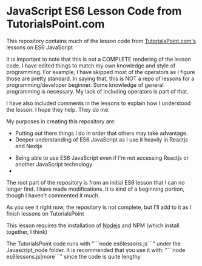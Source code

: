 <h1>JavaScript ES6 Lesson Code from TutorialsPoint.com</h1>

<p>This repository contains much of the lesson code from <a href="https://www.tutorialspoint.com/es6/index.htm">TutorialsPoint.com's</a> lessons on ES6 JavaScript</p>

<p>It is important to note that this is not a COMPLETE rendering of the lesson code.  I have edited things to match my own 
knowledge and style of programming.  For example, I have skipped most of the operators as I figure those are pretty standard.  In saying that, this is NOT a repo of lessons for a programming/developer beginner.  Some knowledge of general programming is necessary.  My lack of including operators is part of that.</p>

<p>I have also included comments in the lessons to explain how I understood the lesson.  I hope they help.  They do me.</p>

<p>My purposes in creating this repository are:</p>
<ul>
<li>Putting out there things I do in order that others may take advantage.</li>
<li>Deeper understanding of ES6 JavaScript as I use it heavily in Reactjs and Nextjs</p>
<li>Being able to use ES6 JavaScript even if I'm not accessing Reactjs or another JavaScript technology<li>
</ul>

<p>The root part of the repository is from an initial ES6 lesson that I can no longer find.  I have made modifications.  It is kind of a beginning portion, though I haven't commented it much.</p>

<p>As you see it right now, the repository is not complete, but I'll add to it as I finish lessons on TutorialsPoint</p>

<p>This lesson requires the installation of <a href="https://nodejs.org">Nodejs</a> and NPM (which install together, I think)</p>

<p>The TutorialsPoint code runs with "```node es6lessons.js```" under the Javascript_node folder.  It is recommended that you use it with: "```node es6lessons.js|more```" since the code is quite lengthy</p>